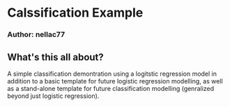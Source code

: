 # Calssification Example
### Author: nellac77

## What's this all about?
A simple classification demontration using a logitstic regression model in addition to a basic template for future logistic regression modelling, as well as a stand-alone template for future classification modelling (genralized beyond just logistic regression).
